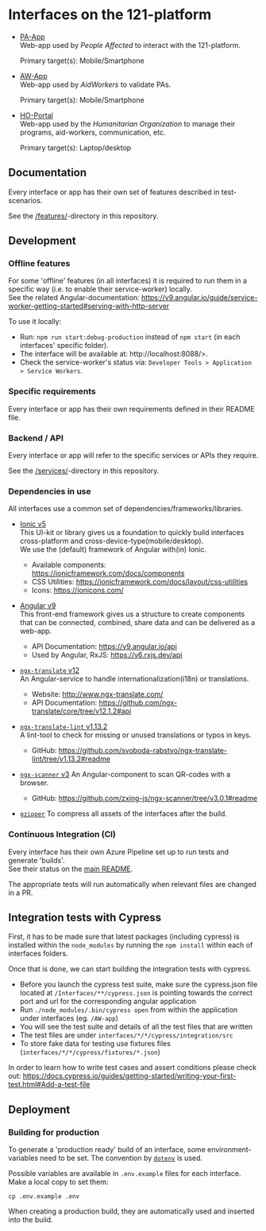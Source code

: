 # Interfaces on the 121-platform

- [PA-App](./PA-App/)  
  Web-app used by _People Affected_ to interact with the 121-platform.

  Primary target(s): Mobile/Smartphone

- [AW-App](./AW-App/)  
  Web-app used by _AidWorkers_ to validate PAs.

  Primary target(s): Mobile/Smartphone

- [HO-Portal](./HO-Portal/)  
  Web-app used by the _Humanitarian Organization_ to manage their programs, aid-workers, communication, etc.

  Primary target(s): Laptop/desktop

## Documentation

Every interface or app has their own set of features described in test-scenarios.

See the [/features/](../features/)-directory in this repository.

## Development

### Offline features

For some 'offline' features (in all interfaces) it is required to run them in a specific way (i.e. to enable their service-worker) locally.  
See the related Angular-documentation: <https://v9.angular.io/guide/service-worker-getting-started#serving-with-http-server>

To use it locally:

- Run: `npm run start:debug-production` instead of `npm start` (in each interfaces' specific folder).
- The interface will be available at: http://localhost:8088/>.
- Check the service-worker's status via: `Developer Tools > Application > Service Workers`.

### Specific requirements

Every interface or app has their own requirements defined in their README file.

### Backend / API

Every interface or app will refer to the specific services or APIs they require.

See the [/services/](../services/)-directory in this repository.

### Dependencies in use

All interfaces use a common set of dependencies/frameworks/libraries.

- [Ionic v5](https://ionicframework.com/docs/)  
  This UI-kit or library gives us a foundation to quickly build interfaces cross-platform and cross-device-type(mobile/desktop).  
  We use the (default) framework of Angular with(in) Ionic.

  - Available components: <https://ionicframework.com/docs/components>
  - CSS Utilities: <https://ionicframework.com/docs/layout/css-utilities>
  - Icons: <https://ionicons.com/>

- [Angular v9](https://v9.angular.io/docs)  
  This front-end framework gives us a structure to create components that can be connected, combined, share data and can be delivered as a web-app.

  - API Documentation: <https://v9.angular.io/api>
  - Used by Angular, RxJS: <https://v6.rxjs.dev/api>

- [`ngx-translate` v12](https://www.npmjs.com/package/@ngx-translate/core/v/12.1.2)  
  An Angular-service to handle internationalization(i18n) or translations.

  - Website: <http://www.ngx-translate.com/>
  - API Documentation: <https://github.com/ngx-translate/core/tree/v12.1.2#api>

- [`ngx-translate-lint` v1.13.2](https://www.npmjs.com/package/ngx-translate-lint/v/1.13.2)  
   A lint-tool to check for missing or unused translations or typos in keys.

  - GitHub: <https://github.com/svoboda-rabstvo/ngx-translate-lint/tree/v1.13.2#readme>

- [`ngx-scanner` v3](https://www.npmjs.com/package/@zxing/ngx-scanner/v/3.0.1)
  An Angular-component to scan QR-codes with a browser.

  - GitHub: <https://github.com/zxing-js/ngx-scanner/tree/v3.0.1#readme>

- [`gzipper`](https://www.npmjs.com/package/gzipper)
  To compress all assets of the interfaces after the build.

### Continuous Integration (CI)

Every interface has their own Azure Pipeline set up to run tests and generate 'builds'.  
See their status on the [main README](../README.md#status).

The appropriate tests will run automatically when relevant files are changed in a PR.

## Integration tests with Cypress

First, it has to be made sure that latest packages (including cypress) is installed within the `node_modules` by running the `npm install` within each of interfaces folders.

Once that is done, we can start building the integration tests with cypress.

- Before you launch the cypress test suite, make sure the cypress.json file located at `/Interfaces/**/cypress.json` is pointing towards the correct port and url for the corresponding angular application
- Run `./node_modules/.bin/cypress open` from within the application under interfaces (eg. `/AW-app`)
- You will see the test suite and details of all the test files that are written
- The test files are under `interfaces/*/*/cypress/integration/src`
- To store fake data for testing use fixtures files (`interfaces/*/*/cypress/fixtures/*.json`)

In order to learn how to write test cases and assert conditions please check out:
<https://docs.cypress.io/guides/getting-started/writing-your-first-test.html#Add-a-test-file>

## Deployment

### Building for production

To generate a 'production ready' build of an interface, some environment-variables need to be set.
The convention by [`dotenv`](https://www.npmjs.com/package/dotenv) is used.

Possible variables are available in `.env.example` files for each interface. Make a local copy to set them:

    cp .env.example .env

When creating a production build, they are automatically used and inserted into the build.
